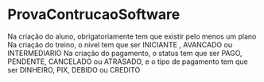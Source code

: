 # ProvaContrucaoSoftware

Na criação do aluno, obrigatoriamente tem que existir pelo menos um plano
Na criação do treino, o nivel tem que ser INICIANTE , AVANCADO ou INTERMEDIARIO
Na criação do pagamento, o status tem que ser PAGO, PENDENTE, CANCELADO ou ATRASADO, e o tipo de pagamento tem que ser DINHEIRO, PIX, DEBIDO ou CREDITO
